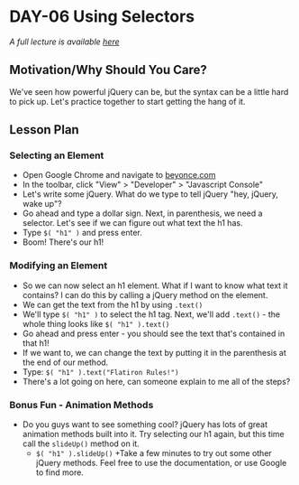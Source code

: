 # DAY-06 Using Selectors

_A full lecture is available [here](LECTURE.md)_

## Motivation/Why Should You Care? 

We've seen how powerful jQuery can be, but the syntax can be a little hard to pick up. Let's practice together to start getting the hang of it. 

## Lesson Plan

### Selecting an Element

+ Open Google Chrome and navigate to [beyonce.com](http://www.beyonce.com)
+ In the toolbar, click "View" > "Developer" > "Javascript Console"
+ Let's write some jQuery. What do we type to tell jQuery "hey, jQuery, wake up"?
+ Go ahead and type a dollar sign. Next, in parenthesis, we need a selector. Let's see if we can figure out what text the h1 has. 
+ Type `$( "h1" )` and press enter. 
+ Boom! There's our h1!

### Modifying an Element

+ So we can now select an h1 element. What if I want to know what text it contains? I can do this by calling a jQuery method on the element. 
+ We can get the text from the h1 by using `.text()`
+ We'll type `$( "h1" )` to select the h1 tag. Next, we'll add `.text()` - the whole thing looks like `$( "h1" ).text()`
+ Go ahead and press enter - you should see the text that's contained in that h1! 
+ If we want to, we can change the text by putting it in the parenthesis at the end of our method. 
+ Type: `$( "h1" ).text("Flatiron Rules!")`
+ There's a lot going on here, can someone explain to me all of the steps?

### Bonus Fun - Animation Methods

+ Do you guys want to see something cool? jQuery has lots of great animation methods built into it. Try selecting our h1 again, but this time call the `slideUp()` method on it. 
	* `$( "h1" ).slideUp()`
+Take a few minutes to try out some other jQuery methods. Feel free to use the documentation, or use Google to find more. 

